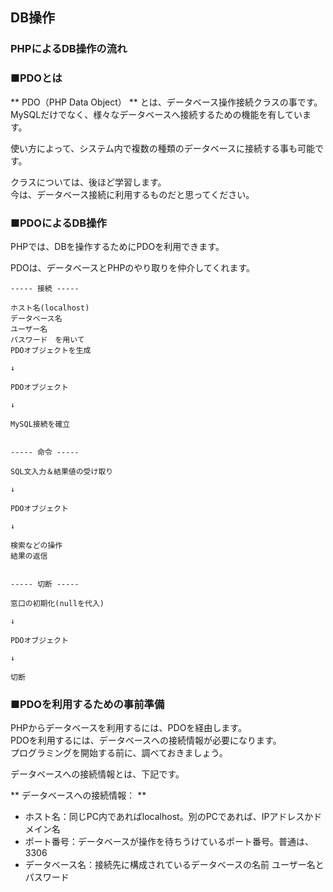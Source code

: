## DB操作
### PHPによるDB操作の流れ

### ■PDOとは

** PDO（PHP Data Object） ** とは、データベース操作接続クラスの事です。  
MySQLだけでなく、様々なデータベースへ接続するための機能を有しています。

使い方によって、システム内で複数の種類のデータベースに接続する事も可能です。

クラスについては、後ほど学習します。  
今は、データベース接続に利用するものだと思ってください。


### ■PDOによるDB操作

PHPでは、DBを操作するためにPDOを利用できます。

PDOは、データベースとPHPのやり取りを仲介してくれます。

```
----- 接続 -----

ホスト名(localhost)
データベース名
ユーザー名
パスワード　を用いて
PDOオブジェクトを生成

↓

PDOオブジェクト

↓

MySQL接続を確立


----- 命令 -----

SQL文入力＆結果値の受け取り

↓

PDOオブジェクト

↓

検索などの操作
結果の返信


----- 切断 -----

窓口の初期化(nullを代入)

↓

PDOオブジェクト

↓

切断

```


### ■PDOを利用するための事前準備

PHPからデータベースを利用するには、PDOを経由します。  
PDOを利用するには、データベースへの接続情報が必要になります。  
プログラミングを開始する前に、調べておきましょう。  

データベースへの接続情報とは、下記です。

** データベースへの接続情報： **

* ホスト名：同じPC内であればlocalhost。別のPCであれば、IPアドレスかドメイン名
* ポート番号：データベースが操作を待ちうけているポート番号。普通は、3306
* データベース名：接続先に構成されているデータベースの名前
ユーザー名とパスワード
